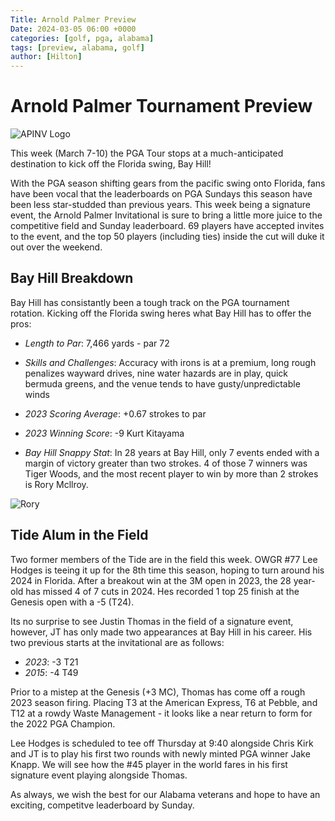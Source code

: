 ```yaml
---
Title: Arnold Palmer Preview
Date: 2024-03-05 06:00 +0000
categories: [golf, pga, alabama]
tags: [preview, alabama, golf]
author: [Hilton] 
---
```


# Arnold Palmer Tournament Preview 

![APINV Logo](https://i.ibb.co/RS5FhQF/APNV.png "APINV Logo")

This week (March 7-10) the PGA Tour stops at a much-anticipated destination to kick off the Florida swing, Bay Hill!

With the PGA season shifting gears from the pacific swing onto Florida, fans have been vocal that the leaderboards on PGA Sundays this season have been less star-studded than previous years.  This week being a signature event, the Arnold Palmer Invitational is sure to bring a little more juice to the competitive field and Sunday leaderboard. 69 players have accepted invites to the event, and the top 50 players (including ties) inside the cut will duke it out over the weekend. 

## Bay Hill Breakdown
Bay Hill has consistantly been a tough track on the PGA tournament rotation. Kicking off the Florida swing heres what Bay Hill has to offer the pros: 

- _Length to Par_: 7,466 yards - par 72

- _Skills and Challenges_: Accuracy with irons is at a premium, long rough penalizes wayward drives, nine water hazards are in play, quick bermuda greens, and the venue tends to have gusty/unpredictable winds

- _2023 Scoring Average_: +0.67 strokes to par

- _2023 Winning Score_: -9 Kurt Kitayama

- _Bay Hill Snappy Stat_: In 28 years at Bay Hill, only 7 events ended with a margin of victory greater than two strokes. 4 of those 7 winners was Tiger Woods, and the most recent player to win by more than 2 strokes is Rory Mcllroy.

![Rory](https://i.ibb.co/4jpKwFV/Roryat-APNV-crop.jpg "Rory on APINV tee")

## Tide Alum in the Field
Two former members of the Tide are in the field this week. OWGR #77 Lee Hodges is teeing it up for the 8th time this season, hoping to turn around his 2024 in Florida. After a breakout win at the 3M open in 2023, the 28 year-old has missed 4 of 7 cuts in 2024. Hes recorded 1 top 25 finish at the Genesis open with a -5 (T24). 

Its no surprise to see Justin Thomas in the field of a signature event, however, JT has only made two appearances at Bay Hill in his career. His two previous starts at the invitational are as follows:

- _2023_: -3 T21
- _2015_: -4 T49

Prior to a mistep at the Genesis (+3 MC), Thomas has come off a rough 2023 season firing. Placing T3 at the American Express, T6 at Pebble, and T12 at a rowdy Waste Management - it looks like a near return to form for the 2022 PGA Champion. 

Lee Hodges is scheduled to tee off Thursday at 9:40 alongside Chris Kirk and JT is to play his first two rounds with newly minted PGA winner Jake Knapp. We will see how the #45 player in the world fares in his first signature event playing alongside Thomas. 

As always, we wish the best for our Alabama veterans and hope to have an exciting, competitve leaderboard by Sunday. 



